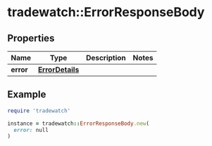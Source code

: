 # tradewatch::ErrorResponseBody

## Properties

| Name | Type | Description | Notes |
| ---- | ---- | ----------- | ----- |
| **error** | [**ErrorDetails**](ErrorDetails.md) |  |  |

## Example

```ruby
require 'tradewatch'

instance = tradewatch::ErrorResponseBody.new(
  error: null
)
```

